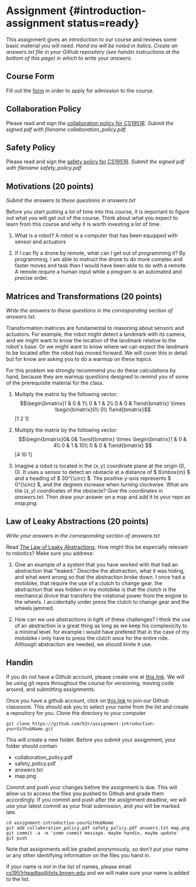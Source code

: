 # Assignment {#introduction-assignment status=ready}

This assignment gives an introduction to our course and reviews some basic material you will need. *Hand ins will be noted in italics. Create an answers.txt file in your Github repository (see handin instructions at the bottom of this page) in which to write your answers.*

## Course Form

Fill out the [form](https://docs.google.com/forms/d/1H9RmjkpoRjVK3JAbkEogyKDuwZQWIR6a7M4KQng4Tf0/viewform?edit_requested=true) in order to apply for admission to the course.

## Collaboration Policy

Please read and sign the [collaboration policy for CS1951R](https://cs.brown.edu/courses/cs1951r/assignments/introduction/collaboration_policy.pdf). *Submit the signed pdf with filename collaboration_policy.pdf.*

## Safety Policy

Please read and sign the [safety policy for CS1951R](https://cs.brown.edu/courses/cs1951r/assignments/introduction/safety_policy.pdf). *Submit the signed pdf with filename safety_policy.pdf*

## Motivations (20 points)

*Submit the answers to these questions in answers.txt*

Before you start putting a lot of time into this course, it is important to figure out what you will get out of the course. Think about what you expect to learn from this course and why it is worth investing a lot of time. 

1. What is a robot?
A robot is a computer that has been equipped with sensor and actuators

2. If I can fly a drone by remote, what can I get out of programming it?
By programming, I am able to instruct the drone to do more complex and faster moves and task than I would have been able to do with a remote. A remote require a human input while a program is an automated and precise order.


## Matrices and Transformations (20 points)

*Write the answers to these questions in the corresponding section of answers.txt.*

Transformation matrices are fundamental to reasoning about sensors and actuators. For example, the robot might detect a landmark with its camera, and we might want to know the location of the landmark relative to the robot's base. Or we might want to know where we can expect the landmark to be located after the robot has moved forward. We will cover this in detail but for know are asking you to do a warmup on these topics.

For this problem we strongly recommend you do these calculations by hand, because they are warmup questions designed to remind you of some of the prerequisite material for the class.

1. Multiply the matrix by the following vector: $$\begin{bmatrix}1 & 0 & 1\\ 0 & 1 & 2\\ 0 & 0 & 1\end{bmatrix} \times \begin{bmatrix}0\\ 0\\ 1\end{bmatrix}$$
[1 2 1]

2. Multiply the matrix by the following vector: $$\begin{bmatrix}0& 0& 1\end{bmatrix} \times \begin{bmatrix}1 & 0 & 4\\ 0 & 1 & 10\\ 0 & 0 & 1\end{bmatrix} $$
[4 10 1]

3. Imagine a robot is located in the $(x, y)$ coordinate plane at the origin $(0,0)$. It uses a sensor to detect an obstacle at a distance of $ 6\mbox{m} $ and a heading of $ 30^{\circ} $. The positive y-axis represents $ 0^{\circ} $, and the degrees increase when turning clockwise. What are the $(x, y)$ coordinates of the obstacle? Give the coordinates in *answers.txt*. Then draw your answer on a map and add it to your repo as *map.png*.



## Law of Leaky Abstractions (20 points)

*Write your answers in the corresponding section of answers.txt*

Read [The Law of Leaky Abstractions](https://www.joelonsoftware.com/2002/11/11/the-law-of-leaky-abstractions/). How might this be especially relevant to robotics? Make sure you address:

1. Give an example of a system that you have worked with that had an abstraction that "leaked."  Describe the abstraction, what it was hiding, and what went wrong so that the abstraction broke down. 
I once had a motobike, that require the use of a clutch to change gear. the abstraction that was hidden in my motobike is that the clutch is the mechanical divice that transfers the rotational power from the engine to the wheels. I accidentally under press the clutch to change gear and the wheels jammed.

2. How can we use abstractions in light of these challenges?
I think the use of an abstraction is a great thing as long as we keep his complexicity to a minimal level. for example i would have prefered that in the case of my motobike i only have to press the clutch once for the entire ride. Although abstraction are needed, we should limite it use.

## Handin

If you do not have a Github account, please create one at [this link](https://github.com/). We will be using git repos throughout the course for versioning, moving code around, and submitting assignments.

Once you have a github account, click on [this link](https://classroom.github.com/a/Kx6uuWcO) to join our Github classroom. This should ask you to select your name from the list and create a repository for you. Clone the directory to your computer

```
git clone https://github.com/h2r/assignment-introduction-yourGithubName.git
```

This will create a new folder. Before you submit your assignment, your folder should contain

- collaboration_policy.pdf
- safety_policy.pdf
- answers.txt
- map.png

Commit and push your changes before the assignment is due. This will allow us to access the files you pushed to Github and grade them accordingly. If you commit and push after the assignment deadline, we will use your latest commit as your final submission, and you will be marked late.

```
cd assignment-introduction-yourGitHubName
git add collaboration_policy.pdf safety_policy.pdf answers.txt map.png
git commit -a -m 'some commit message. maybe handin, maybe update'
git push
```

Note that assignments will be graded anonymously, so don't put your name or any other identifying information on the files you hand in.

If your name is not in the list of names, please email [cs1951rheadtas@lists.brown.edu](mailto:cs1951rheadtas@lists.brown.edu) and we will make sure your name is added to the list.
